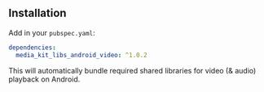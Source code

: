 ## Installation

Add in your `pubspec.yaml`:

```yaml
dependencies:
  media_kit_libs_android_video: ^1.0.2
```

This will automatically bundle required shared libraries for video (& audio) playback on Android.
